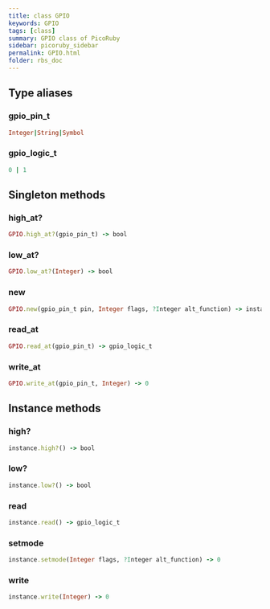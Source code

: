 ```yaml
---
title: class GPIO
keywords: GPIO
tags: [class]
summary: GPIO class of PicoRuby
sidebar: picoruby_sidebar
permalink: GPIO.html
folder: rbs_doc
---
```

## Type aliases
### gpio_pin_t
```ruby
Integer|String|Symbol
```
### gpio_logic_t
```ruby
0 | 1
```
## Singleton methods
### high_at?

```ruby
GPIO.high_at?(gpio_pin_t) -> bool
```
### low_at?

```ruby
GPIO.low_at?(Integer) -> bool
```
### new

```ruby
GPIO.new(gpio_pin_t pin, Integer flags, ?Integer alt_function) -> instance
```
### read_at

```ruby
GPIO.read_at(gpio_pin_t) -> gpio_logic_t
```
### write_at

```ruby
GPIO.write_at(gpio_pin_t, Integer) -> 0
```
## Instance methods
### high?

```ruby
instance.high?() -> bool
```
### low?

```ruby
instance.low?() -> bool
```
### read

```ruby
instance.read() -> gpio_logic_t
```
### setmode

```ruby
instance.setmode(Integer flags, ?Integer alt_function) -> 0
```
### write

```ruby
instance.write(Integer) -> 0
```
